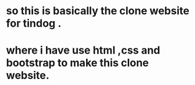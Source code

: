 # so this is basically the clone website for tindog .
# where i have use html ,css and bootstrap to make this clone website.
